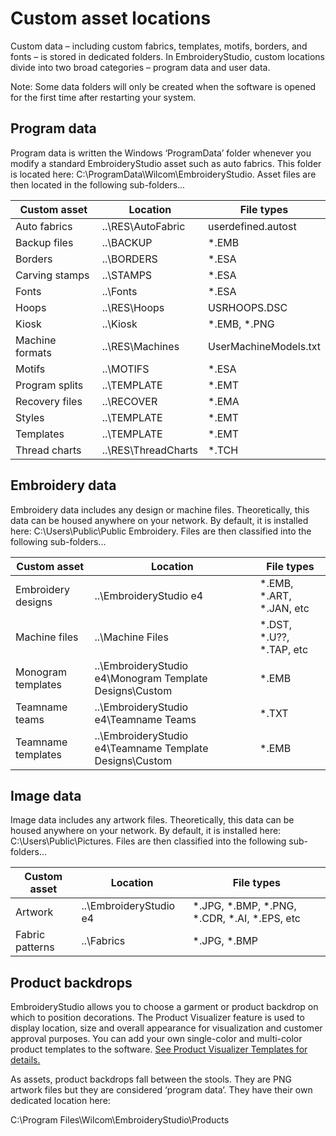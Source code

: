 # Custom asset locations

Custom data – including custom fabrics, templates, motifs, borders, and fonts – is stored in dedicated folders. In EmbroideryStudio, custom locations divide into two broad categories – program data and user data.

Note: Some data folders will only be created when the software is opened for the first time after restarting your system.

## Program data

Program data is written the Windows ‘ProgramData’ folder whenever you modify a standard EmbroideryStudio asset such as auto fabrics. This folder is located here: C:\\ProgramData\\Wilcom\\EmbroideryStudio. Asset files are then located in the following sub-folders...

| Custom asset    | Location              | File types            |
| --------------- | --------------------- | --------------------- |
| Auto fabrics    | ..\\RES\\AutoFabric   | userdefined.autost    |
| Backup files    | ..\\BACKUP            | \*.EMB                |
| Borders         | ..\\BORDERS           | \*.ESA                |
| Carving stamps  | ..\\STAMPS            | \*.ESA                |
| Fonts           | ..\\Fonts             | \*.ESA                |
| Hoops           | ..\\RES\\Hoops        | USRHOOPS.DSC          |
| Kiosk           | ..\\Kiosk             | \*.EMB, \*.PNG        |
| Machine formats | ..\\RES\\Machines     | UserMachineModels.txt |
| Motifs          | ..\\MOTIFS            | \*.ESA                |
| Program splits  | ..\\TEMPLATE          | \*.EMT                |
| Recovery files  | ..\\RECOVER           | \*.EMA                |
| Styles          | ..\\TEMPLATE          | \*.EMT                |
| Templates       | ..\\TEMPLATE          | \*.EMT                |
| Thread charts   | ..\\RES\\ThreadCharts | \*.TCH                |

## Embroidery data

Embroidery data includes any design or machine files. Theoretically, this data can be housed anywhere on your network. By default, it is installed here: C:\\Users\\Public\\Public Embroidery. Files are then classified into the following sub-folders...

| Custom asset       | Location                                                   | File types                  |
| ------------------ | ---------------------------------------------------------- | --------------------------- |
| Embroidery designs | ..\\EmbroideryStudio e4                                    | \*.EMB, \*.ART, \*.JAN, etc |
| Machine files      | ..\\Machine Files                                          | \*.DST, \*.U??, \*.TAP, etc |
| Monogram templates | ..\\EmbroideryStudio e4\\Monogram Template Designs\\Custom | \*.EMB                      |
| Teamname teams     | ..\\EmbroideryStudio e4\\Teamname Teams                    | \*.TXT                      |
| Teamname templates | ..\\EmbroideryStudio e4\\Teamname Template Designs\\Custom | \*.EMB                      |

## Image data

Image data includes any artwork files. Theoretically, this data can be housed anywhere on your network. By default, it is installed here: C:\\Users\\Public\\Pictures. Files are then classified into the following sub-folders...

| Custom asset    | Location                | File types                                         |
| --------------- | ----------------------- | -------------------------------------------------- |
| Artwork         | ..\\EmbroideryStudio e4 | \*.JPG, \*.BMP, \*.PNG, \*.CDR, \*.AI, \*.EPS, etc |
| Fabric patterns | ..\\Fabrics             | \*.JPG, \*.BMP                                     |

## Product backdrops

EmbroideryStudio allows you to choose a garment or product backdrop on which to position decorations. The Product Visualizer feature is used to display location, size and overall appearance for visualization and customer approval purposes. You can add your own single-color and multi-color product templates to the software. [See Product Visualizer Templates for details.](../product_templates/Product_Visualizer_Templates)

As assets, product backdrops fall between the stools. They are PNG artwork files but they are considered ‘program data’. They have their own dedicated location here:

C:\\Program Files\\Wilcom\\EmbroideryStudio\\Products
